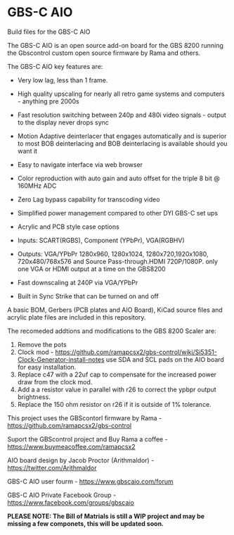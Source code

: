 # GBS-C AIO
Build files for the GBS-C AIO

The GBS-C AIO is an open source add-on board for the GBS 8200 running the Gbscontrol custom open source firmware by Rama and others.

The GBS-C AIO key features are: 

* Very low lag, less than 1 frame.

* High quality upscaling for nearly all retro game systems and computers - anything pre 2000s   

* Fast resolution switching between 240p and 480i video signals - output to the display never drops sync

* Motion Adaptive deinterlacer that engages automatically and is superior to most BOB deinterlacing and BOB deinterlacing is available should you want it

* Easy to  navigate interface via web browser

* Color reproduction with auto gain and auto offset for the triple 8 bit @ 160MHz ADC

* Zero Lag bypass capability for transcoding video

* Simplified power management compared to other DYI GBS-C set ups

* Acrylic and PCB style case options 

* Inputs: SCART(RGBS), Component (YPbPr), VGA(RGBHV)

* Outputs: VGA/YPbPr 1280x960, 1280x1024, 1280x720,1920x1080, 720x480/768x576  and Source Pass-through.HDMI 720P/1080P. only one VGA or HDMI output at a time on the GBS8200 

* Fast downscaling at 240P via VGA/YPbPr 

* Built in Sync Strike that can be turned on and off



A basic BOM, Gerbers (PCB plates and AIO Board), KiCad source files and acrylic plate files are included in this repository.

The recomeded addtions and modifications to the GBS 8200 Scaler are: 

1. Remove the pots
2. Clock mod - https://github.com/ramapcsx2/gbs-control/wiki/Si5351-Clock-Generator-install-notes use SDA and SCL pads on the AIO board for easy installation.
3. Replace c47 with a 22uf cap to compensate for the increased power draw from the clock mod.
4. Add a a resistor value in parallel with r26 to correct the ypbpr output brightness.
5. Replace the 150 ohm resistor on r26 if it is outside of 1% tolerance.

This project uses the GBScontorl firmware by Rama - https://github.com/ramapcsx2/gbs-control

Suport the GBScontrol project and Buy Rama a coffee - https://www.buymeacoffee.com/ramapcsx2 

AIO board design by Jacob Proctor (Arithmaldor) - https://twitter.com/Arithmaldor

GBS-C AIO user fourm - https://www.gbscaio.com/forum

GBS-C AIO Private Facebook Group - https://www.facebook.com/groups/gbscaio

**PLEASE NOTE: The Bill of Matrials is still a WIP project and may be missing a few componets, this will be updated soon.** 
